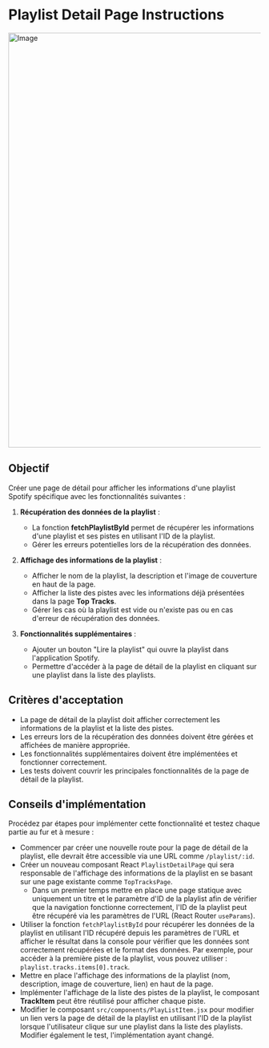 # Playlist Detail Page Instructions

<img width="1382" height="827" alt="Image" src="https://github.com/user-attachments/assets/2ebe6778-9c2e-44af-8379-a6e746a39a4f" />

## Objectif

Créer une page de détail pour afficher les informations d'une playlist Spotify spécifique avec les fonctionnalités suivantes :

1. **Récupération des données de la playlist** :
   - La fonction **fetchPlaylistById** permet de récupérer les informations d'une playlist et ses pistes en utilisant l'ID de la playlist.
   - Gérer les erreurs potentielles lors de la récupération des données.

2. **Affichage des informations de la playlist** :
   - Afficher le nom de la playlist, la description et l'image de couverture en haut de la page.
   - Afficher la liste des pistes avec les informations déjà présentées dans la page **Top Tracks**.
   - Gérer les cas où la playlist est vide ou n'existe pas ou en cas d'erreur de récupération des données.

3. **Fonctionnalités supplémentaires** :
   - Ajouter un bouton "Lire la playlist" qui ouvre la playlist dans l'application Spotify.
   - Permettre d'accéder à la page de détail de la playlist en cliquant sur une playlist dans la liste des playlists.

## Critères d'acceptation
- La page de détail de la playlist doit afficher correctement les informations de la playlist et la liste des pistes.
- Les erreurs lors de la récupération des données doivent être gérées et affichées de manière appropriée.
- Les fonctionnalités supplémentaires doivent être implémentées et fonctionner correctement.
- Les tests doivent couvrir les principales fonctionnalités de la page de détail de la playlist.    

## Conseils d'implémentation

Procédez par étapes pour implémenter cette fonctionnalité et testez chaque partie au fur et à mesure :
- Commencer par créer une nouvelle route pour la page de détail de la playlist, elle devrait être accessible via une URL comme `/playlist/:id`.
- Créer un nouveau composant React `PlaylistDetailPage` qui sera responsable de l'affichage des informations de la playlist en se basant sur une page existante comme `TopTracksPage`.
   - Dans un premier temps mettre en place une page statique avec uniquement un titre et le paramètre d'ID de la playlist afin de vérifier que la navigation fonctionne correctement, l'ID de la playlist peut être récupéré via les paramètres de l'URL (React Router `useParams`).
- Utiliser la fonction `fetchPlaylistById` pour récupérer les données de la playlist en utilisant l'ID récupéré depuis les paramètres de l'URL et afficher le résultat dans la console pour vérifier que les données sont correctement récupérées et le format des données. Par exemple, pour accéder à la première piste de la playlist, vous pouvez utiliser : `playlist.tracks.items[0].track`.
- Mettre en place l'affichage des informations de la playlist (nom, description, image de couverture, lien) en haut de la page.
- Implémenter l'affichage de la liste des pistes de la playlist, le composant **TrackItem** peut être réutilisé pour afficher chaque piste.
- Modifier le composant `src/components/PlayListItem.jsx` pour modifier un lien vers la page de détail de la playlist en utilisant l'ID de la playlist lorsque l'utilisateur clique sur une playlist dans la liste des playlists. Modifier également le test, l'implémentation ayant changé.